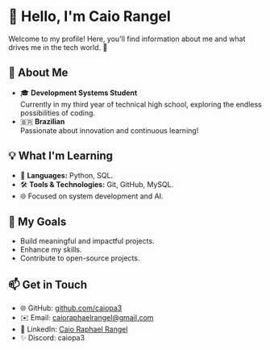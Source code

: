 # 👋 Hello, I'm Caio Rangel  

Welcome to my profile! Here, you'll find information about me and what drives me in the tech world. 🚀  

## 🌟 About Me  
- 🎓 **Development Systems Student**  
  Currently in my third year of technical high school, exploring the endless possibilities of coding.  
- 🇧🇷 **Brazilian**  
  Passionate about innovation and continuous learning!  

## 💡 What I'm Learning  
- 📘 **Languages:** Python, SQL.  
- 🛠 **Tools & Technologies:** Git, GitHub, MySQL.  
- 🌐 Focused on system development and AI.  

## 🎯 My Goals  
- Build meaningful and impactful projects.  
- Enhance my skills.  
- Contribute to open-source projects.  

## 📫 Get in Touch  
- 🌐 GitHub: [github.com/caiopa3](https://github.com/caiopa3)  
- ✉️ Email: caioraphaelrangel@gmail.com  
- 🔗 LinkedIn: [Caio Raphael Rangel](https://www.linkedin.com/in/caio-raphael-rangel-794800306/)  
- ✨ Discord: caiopa3  
